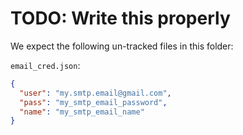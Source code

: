 # TODO: Write this properly

We expect the following un-tracked files in this folder:

  `email_cred.json`:
```json
{
  "user": "my.smtp.email@gmail.com",
  "pass": "my_smtp_email_password",
  "name": "my_smtp_email_name"
}
```